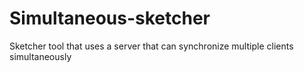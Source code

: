 # Simultaneous-sketcher
Sketcher tool that uses a server that can synchronize multiple clients simultaneously
